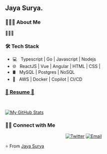 <h2>Jaya Surya.</h2>

<h3> 👨🏻‍💻 About Me </h3>

🤷🏻‍♂️

<h3>🛠 Tech Stack</h3>

- 💻 &nbsp;  Typescript | Go | Javascript | Nodejs
- 🌐 &nbsp; ReactJS | Vue | Angular | HTML | CSS | 
- 🛢 &nbsp; MySQL | Postgres | NoSQL
- 🔧 &nbsp; AWS | Docker | Copilot | CI/CD

<h3><a href="https://docs.google.com/document/d/1dWYG-9CKnwemk2Hr8q7hlAqobvKtH8rhLfLjgki81jE/edit?usp=sharing">📑 Resume 🔗</a></h3>


<br/>

[![My GitHub Stats](https://github-readme-stats.vercel.app/api?username=jsuryahyd&show_icons=true)](https://github.com/jsuryahyd)

<h3> 🤝🏻 Connect with Me </h3>

<p align="center">
<a href="https://twitter.com/jaysuryahyd"><img alt="Twitter" src="https://img.shields.io/badge/twitter-jaysuryahyd-blue?style=flat-square&logo=twitter"></a>
<a href="mailto:jaysuryahyd@gmail.com"><img alt="Email" src="https://img.shields.io/badge/Email-jaysuryahyd@gmail.com-blue?style=flat-square&logo=gmail"></a>
</p>

⭐️ From [Jaya Surya](https://github.com/jsuryahyd)
